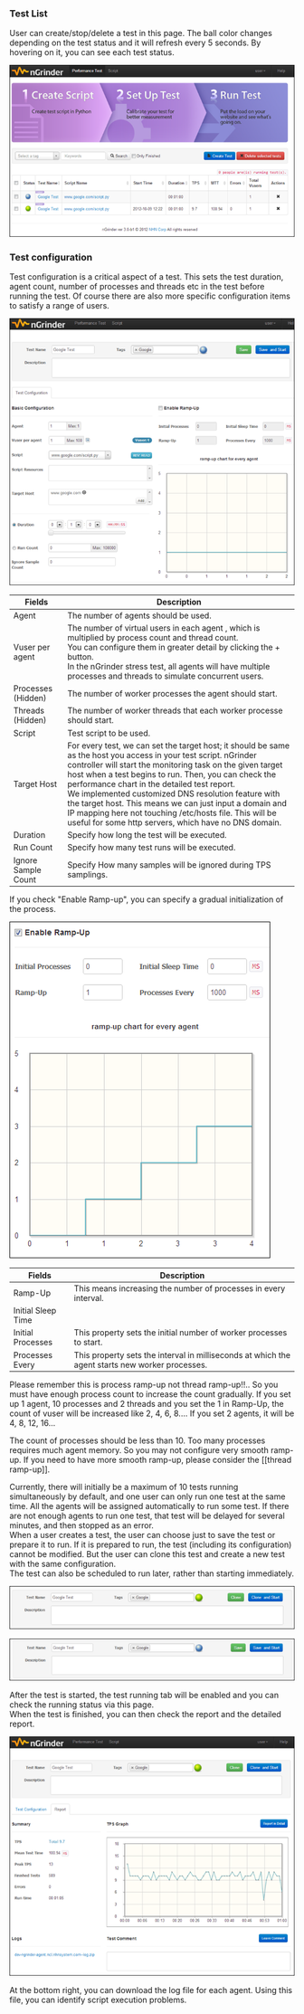 ### Test List
User can create/stop/delete a test in this page. The ball color changes depending on the test status and it will refresh every 5 seconds. By hovering on it, you can see each test status.

![](assets/Test-Configuration-b3a65.png)

### Test configuration
Test configuration is a critical aspect of a test. This sets the test duration, agent count, number of processes and threads etc in the test before running the test. Of course there are also more specific configuration items to satisfy a range of users.

![](assets/Test-Configuration-1f027.png)

|Fields|Description|
|------|-----------|
|Agent|The number of agents should be used.|
|Vuser per agent|The number of virtual users in each agent , which is multiplied by process count and thread count.<br>You can configure them in greater detail by clicking the + button.<br>In the nGrinder stress test, all agents will have multiple processes and threads to simulate concurrent users.|
|Processes (Hidden)|The number of worker processes the agent should start.|
|Threads (Hidden)|The number of worker threads that each worker processe should start.|
|Script|Test script to be used.|
|Target Host|For every test, we can set the target host; it should be same as the host you access in your test script. nGrinder controller will start the monitoring task on the given target host when a test begins to run. Then, you can check the performance chart in the detailed test report.<br>We implemented customized DNS resolution feature with the target host. This means we can just input a domain and IP mapping here not touching /etc/hosts file. This will be useful for some http servers, which have no DNS domain.|
|Duration|Specify how long the test will be executed.|
|Run Count|Specify how many test runs will be executed.|
|Ignore Sample Count|Specify How many samples will be ignored during TPS samplings.|

If you check "Enable Ramp-up", you can specify a gradual initialization of the process.

![](assets/Test-Configuration-87183.png)

|Fields|Description|
|------|-----------|
|Ramp-Up|This means increasing the number of processes in every interval.|
|Initial Sleep Time||
|Initial Processes|This property sets the initial number of worker processes to start.|
|Processes Every|This property sets the interval in milliseconds at which the agent starts new worker processes.|

Please remember this is process ramp-up not thread ramp-up!!.. So you must have enough process count to increase the count gradually. If you set up 1 agent, 10 processes and 2 threads and you set the 1 in Ramp-Up, the count of vuser will be increased like 2, 4, 6, 8.... If you set 2 agents, it will be 4, 8, 12, 16...

The count of processes should be less than 10. Too many processes requires much agent memory. So you may not configure very smooth ramp-up. If you need to have more smooth ramp-up, please consider the [[thread ramp-up]].

Currently, there will initially be a maximum of 10 tests running simultaneously by default, and one user can only run one test at the same time. All the agents will be assigned automatically to run some test. If there are not enough agents to run one test, that test will be delayed for several minutes, and then stopped as an error.  
When a user creates a test, the user can choose just to save the test or prepare it to run. If it is prepared to run, the test (including its configuration) cannot be modified. But the user can clone this test and create a new test with the same configuration.  
The test can also be scheduled to run later, rather than starting immediately.

![](assets/Test-Configuration-70c2c.png)

![](assets/Test-Configuration-22682.png)

After the test is started, the test running tab will be enabled and you can check the running status via this page.   
When the test is finished, you can then check the report and the detailed report.

![](assets/Test-Configuration-7ed9e.png)

At the bottom right, you can download the log file for each agent. Using this file, you can identify script execution problems.
